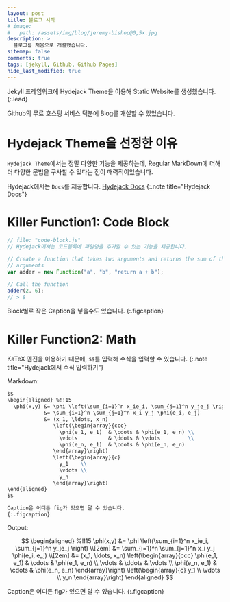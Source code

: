 ```yaml
---
layout: post
title: 블로그 시작
# image:
#   path: /assets/img/blog/jeremy-bishop@0,5x.jpg
description: >
  블로그를 처음으로 개설했습니다.
sitemap: false
comments: true
tags: [jekyll, Github, Github Pages]
hide_last_modified: true
---
```


Jekyll 프레임워크에 Hydejack Theme을 이용해 Static Website를 생성했습니다.
{:.lead}

Github의 무료 호스팅 서비스 덕분에 Blog를 개설할 수 있었습니다.

# Hydejack Theme을 선정한 이유

`Hydejack Theme`에서는 정말 다양한 기능을 제공하는데, Regular MarkDown에 더해 더 다양한 문법을 구사할 수 있다는 점이 매력적이었습니다.

Hydejack에서는 `Docs`를 제공합니다. [Hydejack Docs](https://hydejack.com/docs)
{:.note title="Hydejack Docs"}

# Killer Function1: Code Block

```javascript
// file: "code-block.js"
// Hydejack에서는 코드블록에 파일명을 추가할 수 있는 기능을 제공합니다.

// Create a function that takes two arguments and returns the sum of those
// arguments
var adder = new Function("a", "b", "return a + b");

// Call the function
adder(2, 6);
// > 8
```

Block별로 작은 Caption을 넣을수도 있습니다.
{:.figcaption}

# Killer Function2: Math

KaTeX 엔진을 이용하기 때문에, `$$`를 입력해 수식을 입력할 수 있습니다.
{:.note title="Hydejack에서 수식 입력하기"}

Markdown:

```md
$$
\begin{aligned} %!!15
  \phi(x,y) &= \phi \left(\sum_{i=1}^n x_ie_i, \sum_{j=1}^n y_je_j \right) \\[2em]
            &= \sum_{i=1}^n \sum_{j=1}^n x_i y_j \phi(e_i, e_j)            \\[2em]
            &= (x_1, \ldots, x_n)
               \left(\begin{array}{ccc}
                 \phi(e_1, e_1)  & \cdots & \phi(e_1, e_n) \\
                 \vdots          & \ddots & \vdots         \\
                 \phi(e_n, e_1)  & \cdots & \phi(e_n, e_n)
               \end{array}\right)
               \left(\begin{array}{c}
                 y_1    \\
                 \vdots \\
                 y_n
               \end{array}\right)
\end{aligned}
$$

Caption은 어디든 fig가 있으면 달 수 있습니다.
{:.figcaption}
```

Output:

$$
\begin{aligned} %!!15
  \phi(x,y) &= \phi \left(\sum_{i=1}^n x_ie_i, \sum_{j=1}^n y_je_j \right) \\[2em]
            &= \sum_{i=1}^n \sum_{j=1}^n x_i y_j \phi(e_i, e_j)            \\[2em]
            &= (x_1, \ldots, x_n)
               \left(\begin{array}{ccc}
                 \phi(e_1, e_1)  & \cdots & \phi(e_1, e_n) \\
                 \vdots          & \ddots & \vdots         \\
                 \phi(e_n, e_1)  & \cdots & \phi(e_n, e_n)
               \end{array}\right)
               \left(\begin{array}{c}
                 y_1    \\
                 \vdots \\
                 y_n
               \end{array}\right)
\end{aligned}
$$

Caption은 어디든 fig가 있으면 달 수 있습니다.
{:.figcaption}
